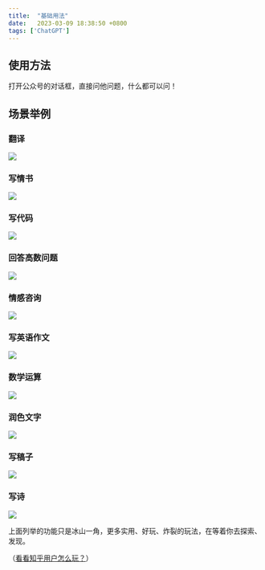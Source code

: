 ```yaml
---
title:  "基础用法"
date:   2023-03-09 18:38:50 +0800
tags: ['ChatGPT']
---
```


## 使用方法
打开公众号的对话框，直接问他问题，什么都可以问！

## 场景举例
### 翻译
![](/assets/basic-usage/translation.png)
### 写情书
![](/assets/basic-usage/writting-love-letter.png)
### 写代码
![](/assets/basic-usage/writting-code.png)
### 回答高数问题
![](/assets/basic-usage/answer-math-problem.png)
### 情感咨询
![](/assets/basic-usage/answer-motion-problem.png)
### 写英语作文
![](/assets/basic-usage/writting-english-composition.png)
### 数学运算
![](/assets/basic-usage/math-operation.png)
### 润色文字
![](/assets/basic-usage/polish-text.png)
### 写稿子
![](/assets/basic-usage/writting-news-letter.png)
### 写诗
![](/assets/basic-usage/writting-poem.png)

上面列举的功能只是冰山一角，更多实用、好玩、炸裂的玩法，在等着你去探索、发现。

（[看看知乎用户怎么玩？](https://www.zhihu.com/question/582979328)）
